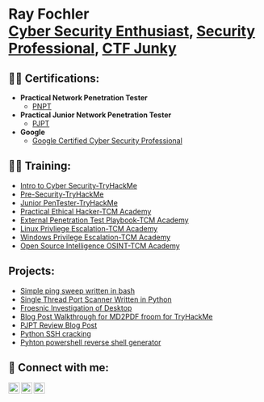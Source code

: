 <h1>Ray Fochler <br/><a href="https://github.com/wranglerray">Cyber Security Enthusiast</a>, <a href="https://www.linkedin.com/in/ray-fochler-b104501a9//">Security Professional</a>, <a href="https://tryhackme.com/p/Wrangler">CTF Junky</a></h1>

<h2>👨‍💻 Certifications:</h2>

- <b>Practical Network Penetration Tester</b>
  - [PNPT](https://www.credential.net/2c21fd82-d37a-461c-8f26-1bbba0c7d8d0)
- <b>Practical Junior Network Penetration Tester</b>
  - [PJPT](https://www.credential.net/f3e46db5-5a1a-418c-b432-1461910a1002#gs.5l4405)
- <b>Google</b>
  - [Google Certified Cyber Security Professional](https://coursera.org/share/c827369c93cba16f2bcc768c2caff148)

<h2>👨‍💻 Training:</h2>

- [Intro to Cyber Security-TryHackMe](https://github.com/wranglerray/My-Cyber-Security-Journey/blob/main/Introducktiontocyber.png)
- [Pre-Security-TryHackMe](https://github.com/wranglerray/My-Cyber-Security-Journey/blob/main/presecurity.png)
- [Junior PenTester-TryHackMe](https://github.com/wranglerray/My-Cyber-Security-Journey/blob/main/Jrpentester.png)
- [Practical Ethical Hacker-TCM Academy](https://github.com/wranglerray/My-Cyber-Security-Journey/blob/main/certificate-of-completion-for-practical-ethical-hacking-the-complete-course.pdf)
- [External Penetration Test Playbook-TCM Academy](https://github.com/wranglerray/My-Cyber-Security-Journey/blob/main/certificate-of-completion-for-external-pentest-playbook.pdf)
- [Linux Privliege Escalation-TCM Academy](https://github.com/wranglerray/My-Cyber-Security-Journey/blob/main/certificate-of-completion-for-linux-privilege-escalation-for-beginners.pdf)
- [Windows Privilege Escalation-TCM Academy](https://github.com/wranglerray/My-Cyber-Security-Journey/blob/main/certificate-of-completion-for-windows-privilege-escalation-for-beginners.pdf)
- [Open Source Intelligence OSINT-TCM Academy](https://github.com/wranglerray/My-Cyber-Security-Journey/blob/main/certificate-of-completion-for-open-source-intelligence-osint-fundamentals.pdf)

<h2> Projects:</h2>

- [Simple ping sweep written in bash](https://github.com/wranglerray/My-Cyber-Security-Journey/blob/main/pingsweep.sh)
- [Single Thread Port Scanner Written in Python](https://github.com/wranglerray/My-Cyber-Security-Journey/blob/main/portscanner.py)
- [Froesnic Investigation of Desktop](https://github.com/wranglerray/My-Cyber-Security-Journey/blob/main/APTRIncidentReport9-8-2023Redacted.pdf)
- [Blog Post Walkthrough for MD2PDF froom for TryHackMe](https://medium.com/@rrgunsite/tryhackme-md2pdf-806762bbe914)
- [PJPT Review Blog Post](https://medium.com/@rrgunsite/tcm-securitys-pjpt-50747104df8c)
- [Python SSH cracking](https://github.com/wranglerray/My-Cyber-Security-Journey/blob/main/ssh_crack_project.py)
- [Pyhton powershell reverse shell generator](https://github.com/wranglerray/My-Cyber-Security-Journey/blob/main/psrevgen.py)

<h2> 🤳 Connect with me:</h2>

[<img align="left" alt="JoshMadakor | YouTube" width="22px" src="https://cdn.jsdelivr.net/npm/simple-icons@v3/icons/youtube.svg" />][youtube]
[<img align="left" alt="JoshMadakor | LinkedIn" width="22px" src="https://cdn.jsdelivr.net/npm/simple-icons@v3/icons/linkedin.svg" />][linkedin]
[<img align="left" alt="JoshMadakor | Instagram" width="22px" src="https://cdn.jsdelivr.net/npm/simple-icons@v3/icons/instagram.svg" />][instagram]


[youtube]: https://www.youtube.com/channel/UC6uyIF7HKe64mbGEZhR_waQ
[instagram]: https://www.instagram.com/rayfochler/
[linkedin]: https://www.linkedin.com/in/ray-fochler-b104501a9/

<!--
**wranglerray/wranglerray** is a ✨ _special_ ✨ repository because its `README.md` (this file) appears on your GitHub profile.

Here are some ideas to get you started:

- 🔭 I’m currently working on ...
- 🌱 I’m currently learning ...
- 👯 I’m looking to collaborate on ...
- 🤔 I’m looking for help with ...
- 💬 Ask me about ...
- 📫 How to reach me: ...
- 😄 Pronouns: ...
- ⚡ Fun fact: ...
-->
